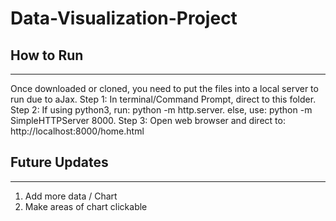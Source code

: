 # Data-Visualization-Project

## How to Run
-------------
Once downloaded or cloned, you need to put the files into a local server to run due to aJax.
Step 1: In terminal/Command Prompt, direct to this folder.
Step 2: If using python3, run: python -m http.server. else, use: python -m SimpleHTTPServer 8000.
Step 3: Open web browser and direct to: http://localhost:8000/home.html

## Future Updates
-----------------
1. Add more data / Chart
2. Make areas of chart clickable
